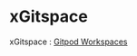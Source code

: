 # xGitspace
xGitspace : [Gitpod Workspaces](https://gitpod.io/#https://github.com/xootkama/xGitspace)
